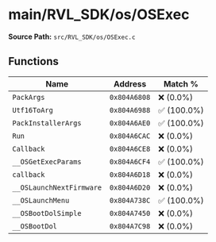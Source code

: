 # main/RVL_SDK/os/OSExec

**Source Path:** `src/RVL_SDK/os/OSExec.c`

## Functions

| Name | Address | Match % |
|------|---------|---------|
| `PackArgs` | `0x804A6808` | :x: (0.0%) |
| `Utf16ToArg` | `0x804A6988` | :white_check_mark: (100.0%) |
| `PackInstallerArgs` | `0x804A6AE0` | :white_check_mark: (100.0%) |
| `Run` | `0x804A6CAC` | :x: (0.0%) |
| `Callback` | `0x804A6CE8` | :x: (0.0%) |
| `__OSGetExecParams` | `0x804A6CF4` | :white_check_mark: (100.0%) |
| `callback` | `0x804A6D18` | :x: (0.0%) |
| `__OSLaunchNextFirmware` | `0x804A6D20` | :x: (0.0%) |
| `__OSLaunchMenu` | `0x804A738C` | :white_check_mark: (100.0%) |
| `__OSBootDolSimple` | `0x804A7450` | :x: (0.0%) |
| `__OSBootDol` | `0x804A7C98` | :x: (0.0%) |